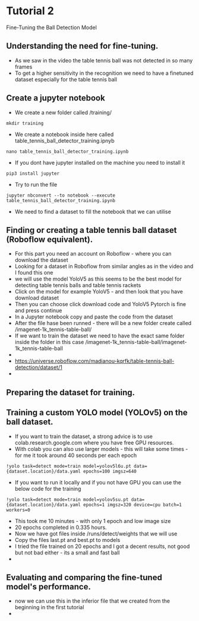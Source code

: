 # Tutorial 2
Fine-Tuning the Ball Detection Model

## Understanding the need for fine-tuning.
- As we saw in the video the table tennis ball was not detected in so many frames
- To get a higher sensitivity in the recognition we need to have a finetuned dataset especially for the table tennis ball
## Create a jupyter notebook
- We create a new folder called /training/
```
mkdir training
```
- We create a notebook inside here called table_tennis_ball_detector_training.ipnyb
```
nano table_tennis_ball_detector_training.ipynb
```
- If you dont have jupyter installed on the machine you need to install it
```
pip3 install jupyter
```
- Try to run the file
```
jupyter nbconvert --to notebook --execute table_tennis_ball_detector_training.ipynb

```
- We need to find a dataset to fill the notebook that we can utilise

## Finding or creating a table tennis ball dataset (Roboflow equivalent).
- For this part you need an account on Roboflow - where you can download the dataset
- Looking for a dataset in Roboflow from similar angles as in the video and I found this one
- we will use the model YoloV5 as this seems to be the best model for detecting table tennis balls and table tennis rackets
- Click on the model for example YoloV5 - and then look that you have download dataset
- Then you can choose click download code and YoloV5 Pytorch is fine and press continue
- In a Jupyter notebook copy and paste the code from the dataset
- After the file hase been runned - there will be a new folder create called /imagenet-1k_tennis-table-ball/
- If we want to train the dataset we need to have the exact same folder inside the folder in this case /imagenet-1k_tennis-table-ball/imagenet-1k_tennis-table-ball
- 
- https://universe.roboflow.com/madianou-kqrfk/table-tennis-ball-detection/dataset/1
- 
## Preparing the dataset for training.
## Training a custom YOLO model (YOLOv5) on the ball dataset.
- If you want to train the dataset, a strong advice is to use colab.research.google.com where you have free GPU resources.
- With colab you can also use larger models - this will take some times - for me it took around 40 seconds per each epoch
```
!yolo task=detect mode=train model=yolov5l6u.pt data={dataset.location}/data.yaml epochs=100 imgsz=640
```
- If you want to run it locally and if you not have GPU you can use the below code for the training
```
!yolo task=detect mode=train model=yolov5su.pt data={dataset.location}/data.yaml epochs=1 imgsz=320 device=cpu batch=1 workers=0
```
- This took me 10 minutes - with only 1 epoch and low image size
- 20 epochs completed in 0.335 hours.
- Now we have got files inside /runs/detect/weights that we will use
- Copy the files last.pt and best.pt to models
- I tried the file trained on 20 epochs and I got a decent results, not good but not bad either - its a small and fast ball
- 
## Evaluating and comparing the fine-tuned model's performance.
- now we can use this in the inferior file that we created from the beginning in the first tutorial
- 
